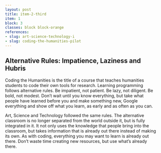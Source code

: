 ```yaml
---
layout: post
title: item-2-third
item: 1
block: 3
classes: block block-orange
references:
- slug: art-science-technology-i 
- slug: coding-the-humanities-pilot
---
```

## Alternative Rules: Impatience, Laziness and Hubris

Coding the Humanities is the title of a course that teaches humanities students to code their own tools for research. Learning programming follows alternative rules. Be impatient, not patient. Be lazy, not diligent. Be bold, not modest. Don’t wait until you know everything, but take what people have learned before you and make something new, Google everything and show off what you learn, as early and as often as you can. 

Art, Science and Technology followed the same rules. The alternative classroom is no longer separated from the world outside it, but is fully integrated in it. It not only uses the knowledge that people bring into the classroom, but takes information that is already out there instead of making its own. As with coding, everything you may want to learn is already out there. Don’t waste time creating new resources, but use what’s already there.
